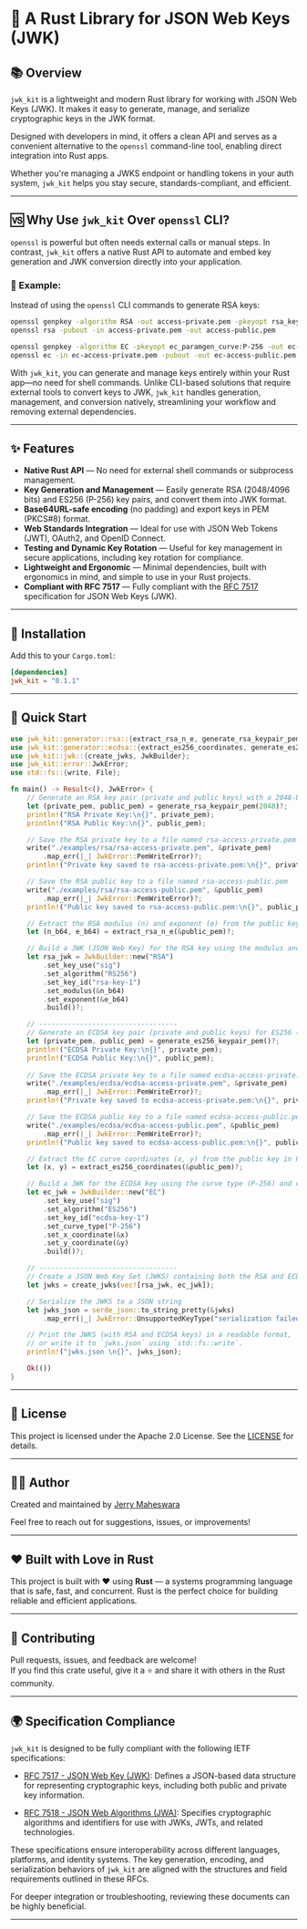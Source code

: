 # 🔐 A Rust Library for JSON Web Keys (JWK)

## 📚 Overview

`jwk_kit` is a lightweight and modern Rust library for working with JSON Web Keys (JWK).
It makes it easy to generate, manage, and serialize cryptographic keys in the JWK format.

Designed with developers in mind, it offers a clean API and serves as a convenient
alternative to the `openssl` command-line tool, enabling direct integration into Rust apps.

Whether you're managing a JWKS endpoint or handling tokens in your auth system,
`jwk_kit` helps you stay secure, standards-compliant, and efficient.

---

## 🆚 Why Use `jwk_kit` Over `openssl` CLI?

`openssl` is powerful but often needs external calls or manual steps.
In contrast, `jwk_kit` offers a native Rust API to automate and embed
key generation and JWK conversion directly into your application.

### 📌 Example:

Instead of using the `openssl` CLI commands to generate RSA keys:

```bash
openssl genpkey -algorithm RSA -out access-private.pem -pkeyopt rsa_keygen_bits:2048
openssl rsa -pubout -in access-private.pem -out access-public.pem

openssl genpkey -algorithm EC -pkeyopt ec_paramgen_curve:P-256 -out ec-access-private.pem
openssl ec -in ec-access-private.pem -pubout -out ec-access-public.pem
```

With `jwk_kit`, you can generate and manage keys entirely within your Rust app—no need for shell commands.
Unlike CLI-based solutions that require external tools to convert keys to JWK,
`jwk_kit` handles generation, management, and conversion natively,
streamlining your workflow and removing external dependencies.

---

## ✨ Features

- **Native Rust API** — No need for external shell commands or subprocess management.
- **Key Generation and Management** — Easily generate RSA (2048/4096 bits) and ES256 (P-256) key pairs, and convert them into JWK format.
- **Base64URL-safe encoding** (no padding) and export keys in PEM (PKCS#8) format.
- **Web Standards Integration** — Ideal for use with JSON Web Tokens (JWT), OAuth2, and OpenID Connect.
- **Testing and Dynamic Key Rotation** — Useful for key management in secure applications, including key rotation for compliance.
- **Lightweight and Ergonomic** — Minimal dependencies, built with ergonomics in mind, and simple to use in your Rust projects.
- **Compliant with RFC 7517** — Fully compliant with the [RFC 7517](https://datatracker.ietf.org/doc/html/rfc7517) specification for JSON Web Keys (JWK).

---

## 🔧 Installation

Add this to your `Cargo.toml`:

```toml
[dependencies]
jwk_kit = "0.1.1"
```

---

## 🚀 Quick Start

```rust
use jwk_kit::generator::rsa::{extract_rsa_n_e, generate_rsa_keypair_pem};
use jwk_kit::generator::ecdsa::{extract_es256_coordinates, generate_es256_keypair_pem};
use jwk_kit::jwk::{create_jwks, JwkBuilder};
use jwk_kit::error::JwkError;
use std::fs::{write, File};

fn main() -> Result<(), JwkError> {
    // Generate an RSA key pair (private and public keys) with a 2048-bit modulus
    let (private_pem, public_pem) = generate_rsa_keypair_pem(2048)?;
    println!("RSA Private Key:\n{}", private_pem);
    println!("RSA Public Key:\n{}", public_pem);

    // Save the RSA private key to a file named rsa-access-private.pem
    write("./examples/rsa/rsa-access-private.pem", &private_pem)
        .map_err(|_| JwkError::PemWriteError)?;
    println!("Private key saved to rsa-access-private.pem:\n{}", private_pem);

    // Save the RSA public key to a file named rsa-access-public.pem
    write("./examples/rsa/rsa-access-public.pem", &public_pem)
        .map_err(|_| JwkError::PemWriteError)?;
    println!("Public key saved to rsa-access-public.pem:\n{}", public_pem);

    // Extract the RSA modulus (n) and exponent (e) from the public key in PEM format
    let (n_b64, e_b64) = extract_rsa_n_e(&public_pem)?;

    // Build a JWK (JSON Web Key) for the RSA key using the modulus and exponent
    let rsa_jwk = JwkBuilder::new("RSA")
        .set_key_use("sig") 
        .set_algorithm("RS256") 
        .set_key_id("rsa-key-1") 
        .set_modulus(&n_b64) 
        .set_exponent(&e_b64) 
        .build()?;

    // ----------------------------------
    // Generate an ECDSA key pair (private and public keys) for ES256 (P-256 curve)
    let (private_pem, public_pem) = generate_es256_keypair_pem()?;
    println!("ECDSA Private Key:\n{}", private_pem);
    println!("ECDSA Public Key:\n{}", public_pem);
    
    // Save the ECDSA private key to a file named ecdsa-access-private.pem
    write("./examples/ecdsa/ecdsa-access-private.pem", &private_pem)
        .map_err(|_| JwkError::PemWriteError)?;
    println!("Private key saved to ecdsa-access-private.pem:\n{}", private_pem);

    // Save the ECDSA public key to a file named ecdsa-access-public.pem
    write("./examples/ecdsa/ecdsa-access-public.pem", &public_pem)
        .map_err(|_| JwkError::PemWriteError)?;
    println!("Public key saved to ecdsa-access-public.pem:\n{}", public_pem);

    // Extract the EC curve coordinates (x, y) from the public key in PEM format
    let (x, y) = extract_es256_coordinates(&public_pem)?;

    // Build a JWK for the ECDSA key using the curve type (P-256) and coordinates (x, y)
    let ec_jwk = JwkBuilder::new("EC")
        .set_key_use("sig") 
        .set_algorithm("ES256") 
        .set_key_id("ecdsa-key-1") 
        .set_curve_type("P-256")  
        .set_x_coordinate(&x) 
        .set_y_coordinate(&y) 
        .build()?;

    // ----------------------------------
    // Create a JSON Web Key Set (JWKS) containing both the RSA and ECDSA keys
    let jwks = create_jwks(vec![rsa_jwk, ec_jwk]);

    // Serialize the JWKS to a JSON string
    let jwks_json = serde_json::to_string_pretty(&jwks)
        .map_err(|_| JwkError::UnsupportedKeyType("serialization failed".into()))?;

    // Print the JWKS (with RSA and ECDSA keys) in a readable format,
    // or write it to `jwks.json` using `std::fs::write`.
    println!("jwks.json \n{}", jwks_json);

    Ok(())
}
```

---

## 📜 License

This project is licensed under the Apache 2.0 License. See the [LICENSE](https://www.apache.org/licenses/LICENSE-2.0.txt) for details.

---


## 🧑‍💻 Author

Created and maintained by [Jerry Maheswara](https://github.com/jerry-maheswara-github)

Feel free to reach out for suggestions, issues, or improvements!

---

## ❤️ Built with Love in Rust

This project is built with ❤️ using **Rust** — a systems programming language that is safe, fast, and concurrent. Rust is the perfect choice for building reliable and efficient applications.

---

## 👋 Contributing

Pull requests, issues, and feedback are welcome!  
If you find this crate useful, give it a ⭐ and share it with others in the Rust community.

---

## 🌍 Specification Compliance

`jwk_kit` is designed to be fully compliant with the following IETF specifications:

- [RFC 7517 - JSON Web Key (JWK)](https://datatracker.ietf.org/doc/html/rfc7517):
  Defines a JSON-based data structure for representing cryptographic keys, including both public and private key information.

- [RFC 7518 - JSON Web Algorithms (JWA)](https://datatracker.ietf.org/doc/html/rfc7518):
  Specifies cryptographic algorithms and identifiers for use with JWKs, JWTs, and related technologies.

These specifications ensure interoperability across different languages, platforms, and identity systems.
The key generation, encoding, and serialization behaviors of `jwk_kit` are aligned with the structures and field requirements outlined in these RFCs.

For deeper integration or troubleshooting, reviewing these documents can be highly beneficial.

---
